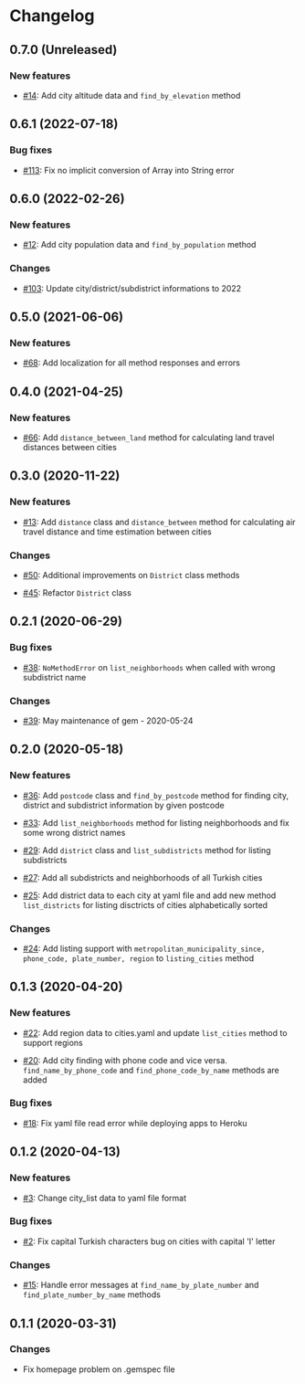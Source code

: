 # Changelog

## 0.7.0 (Unreleased)

### New features

* [#14](https://github.com/sarslanoglu/turkish_cities/issues/14): Add city altitude data and ```find_by_elevation``` method

## 0.6.1 (2022-07-18)

### Bug fixes

* [#113](https://github.com/sarslanoglu/turkish_cities/issues/113): Fix no implicit conversion of Array into String error

## 0.6.0 (2022-02-26)

### New features

* [#12](https://github.com/sarslanoglu/turkish_cities/issues/12): Add city population data and ```find_by_population``` method

### Changes

* [#103](https://github.com/sarslanoglu/turkish_cities/issues/103): Update city/district/subdistrict informations to 2022

## 0.5.0 (2021-06-06)

### New features

* [#68](https://github.com/sarslanoglu/turkish_cities/issues/68): Add localization for all method responses and errors

## 0.4.0 (2021-04-25)

### New features

* [#66](https://github.com/sarslanoglu/turkish_cities/issues/66): Add ```distance_between_land``` method for calculating land travel distances between cities

## 0.3.0 (2020-11-22)

### New features

* [#13](https://github.com/sarslanoglu/turkish_cities/issues/13): Add ```distance``` class and ```distance_between``` method for calculating air travel distance and time estimation between cities

### Changes

* [#50](https://github.com/sarslanoglu/turkish_cities/issues/50): Additional improvements on `District` class methods

* [#45](https://github.com/sarslanoglu/turkish_cities/issues/45): Refactor `District` class

## 0.2.1 (2020-06-29)

### Bug fixes

* [#38](https://github.com/sarslanoglu/turkish_cities/issues/38): ```NoMethodError``` on ```list_neighborhoods``` when called with wrong subdistrict name

### Changes

* [#39](https://github.com/sarslanoglu/turkish_cities/issues/39): May maintenance of gem - 2020-05-24

## 0.2.0 (2020-05-18)

### New features

* [#36](https://github.com/sarslanoglu/turkish_cities/issues/36): Add ```postcode``` class and ```find_by_postcode``` method for finding city, district and subdistrict information by given postcode

* [#33](https://github.com/sarslanoglu/turkish_cities/issues/33): Add ```list_neighborhoods``` method for listing neighborhoods and fix some wrong district names

* [#29](https://github.com/sarslanoglu/turkish_cities/issues/29): Add ```district``` class and ```list_subdistricts``` method for listing subdistricts

* [#27](https://github.com/sarslanoglu/turkish_cities/issues/27): Add all subdistricts and neighborhoods of all Turkish cities

* [#25](https://github.com/sarslanoglu/turkish_cities/issues/25): Add district data to each city at yaml file and add new method ```list_districts``` for listing disctricts of cities alphabetically sorted

### Changes

* [#24](https://github.com/sarslanoglu/turkish_cities/issues/24): Add listing support with ```metropolitan_municipality_since, phone_code, plate_number, region``` to ```listing_cities``` method

## 0.1.3 (2020-04-20)

### New features

* [#22](https://github.com/sarslanoglu/turkish_cities/issues/22): Add region data to cities.yaml and update ```list_cities``` method to support regions

* [#20](https://github.com/sarslanoglu/turkish_cities/issues/20): Add city finding with phone code and vice versa. ```find_name_by_phone_code``` and ```find_phone_code_by_name``` methods are added

### Bug fixes

* [#18](https://github.com/sarslanoglu/turkish_cities/issues/18): Fix yaml file read error while deploying apps to Heroku

## 0.1.2 (2020-04-13)

### New features

* [#3](https://github.com/sarslanoglu/turkish_cities/issues/3): Change city_list data to yaml file format

### Bug fixes

* [#2](https://github.com/sarslanoglu/turkish_cities/issues/2): Fix capital Turkish characters bug on cities with capital 'I' letter

### Changes

* [#15](https://github.com/sarslanoglu/turkish_cities/issues/15): Handle error messages at ```find_name_by_plate_number``` and ```find_plate_number_by_name``` methods

## 0.1.1 (2020-03-31)

### Changes

* Fix homepage problem on .gemspec file
